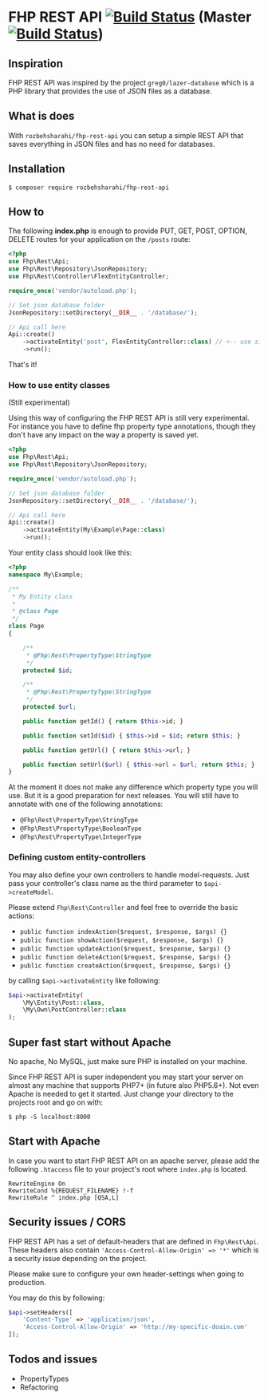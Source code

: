 # FHP REST API [![Build Status](https://travis-ci.org/RozbehSharahi/fhp-rest-api.svg?branch=v2.0.0)](https://travis-ci.org/RozbehSharahi/fhp-rest-api) (Master [![Build Status](https://travis-ci.org/RozbehSharahi/fhp-rest-api.svg?branch=master)](https://travis-ci.org/RozbehSharahi/fhp-rest-api))

## Inspiration

FHP REST API was inspired by the project `greg0/lazer-database` which
 is a PHP library that provides the use of JSON files
 as a database.

## What is does

With `rozbehsharahi/fhp-rest-api` you can setup a simple REST API
that saves everything in JSON files and has no need for databases.

## Installation

```shell
$ composer require rozbehsharahi/fhp-rest-api
```

## How to

The following __index.php__ is enough to provide PUT, GET, POST, OPTION, DELETE
routes for your application on the `/posts` route:

```php
<?php
use Fhp\Rest\Api;
use Fhp\Rest\Repository\JsonRepository;
use Fhp\Rest\Controller\FlexEntityController;

require_once('vendor/autoload.php');

// Set json database folder
JsonRepository::setDirectory(__DIR__ . '/database/');

// Api call here
Api::create()
    ->activateEntity('post', FlexEntityController::class) // <-- use singular entity name
    ->run();
```

That's it!

### How to use entity classes

(Still experimental)

Using this way of configuring the FHP REST API is still very experimental. For
 instance you have to define fhp property type annotations, though they
 don't have any impact on the way a property is saved yet.

 ```php
 <?php
 use Fhp\Rest\Api;
 use Fhp\Rest\Repository\JsonRepository;

 require_once('vendor/autoload.php');

 // Set json database folder
 JsonRepository::setDirectory(__DIR__ . '/database/');

 // Api call here
 Api::create()
     ->activateEntity(My\Example\Page::class)
     ->run();
 ```

Your entity class should look like this:

```php
<?php
namespace My\Example;

/**
 * My Entity class
 *
 * @class Page
 */
class Page
{

    /**
     * @Fhp\Rest\PropertyType\StringType
     */
    protected $id;

    /**
     * @Fhp\Rest\PropertyType\StringType
     */
    protected $url;

    public function getId() { return $this->id; }

    public function setId($id) { $this->id = $id; return $this; }

    public function getUrl() { return $this->url; }

    public function setUrl($url) { $this->url = $url; return $this; }
}
```

At the moment it does not make any difference which property type you will use. But
 it is a good preparation for next releases. You will still have to annotate with
 one of the following annotations:

 * `@Fhp\Rest\PropertyType\StringType`
 * `@Fhp\Rest\PropertyType\BooleanType`
 * `@Fhp\Rest\PropertyType\IntegerType`

### Defining custom entity-controllers

You may also define your own controllers to handle model-requests. Just pass
your controller's class name as the third parameter to `$api->createModel`.

Please extend `Fhp\Rest\Controller` and
 feel free to override the basic actions:

 * `public function indexAction($request, $response, $args) {}`
 * `public function showAction($request, $response, $args) {}`
 * `public function updateAction($request, $response, $args) {}`
 * `public function deleteAction($request, $response, $args) {}`
 * `public function createAction($request, $response, $args) {}`

by calling `$api->activateEntity` like following:

```php
$api->activateEntity(
    \My\Entity\Post::class,
    \My\Own\PostController::class
);
```

## Super fast start without Apache

No apache, No MySQL, just make sure PHP is installed on your machine.

Since FHP REST API is super independent you may start your server
 on almost any machine that supports PHP7+ (in future also PHP5.6+). Not even Apache is
 needed to get it started. Just change your directory to the projects root and go on with:

```shell
$ php -S localhost:8000
```

## Start with Apache

In case you want to start FHP REST API on an apache server, please add
the following `.htaccess` file to your project's root where
`index.php` is located.

```htaccess
RewriteEngine On
RewriteCond %{REQUEST_FILENAME} !-f
RewriteRule ^ index.php [QSA,L]
```

## Security issues / CORS
FHP REST API has a set of default-headers that are defined in `Fhp\Rest\Api`.
 These headers also contain `'Access-Control-Allow-Origin' => '*'` which is
 a security issue depending on the project.

Please make sure to configure your own header-settings
when going to production.

You may do this by following:

```php
$api->setHeaders([
    'Content-Type' => 'application/json',
    'Access-Control-Allow-Origin' => 'http://my-specific-doain.com'
]);
```

## Todos and issues

* PropertyTypes
* Refactoring
